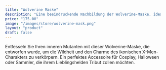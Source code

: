```yaml
---
title: "Wolverine Maske"
description: "Eine beeindruckende Nachbildung der Wolverine-Maske, ideal für Fans des ikonischen Mutanten."
price: "175.00"
image: "/images/store/wolverine-mask.png"
layout: "product"
draft: false
---
```

Entfesseln Sie Ihren inneren Mutanten mit dieser Wolverine-Maske, die entworfen wurde, um die Wildheit und den Charme des ikonischen X-Men-Charakters zu verkörpern. Ein perfektes Accessoire für Cosplay, Halloween oder Sammler, die ihrem Lieblingshelden Tribut zollen möchten.
